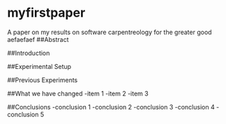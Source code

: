 

# myfirstpaper
A paper on my results on software carpentreology for the greater good
aefaefaef
##Abstract

##Introduction

##Experimental Setup

##Previous Experiments

##What we have changed
-item 1
-item 2
-item 3

##Conclusions
-conclusion 1
-conclusion 2
-conclusion 3
-conclusion 4
-conclusion 5
